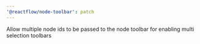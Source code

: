 ```yaml
---
'@reactflow/node-toolbar': patch
---
```


Allow multiple node ids to be passed to the node toolbar for enabling multi selection toolbars
